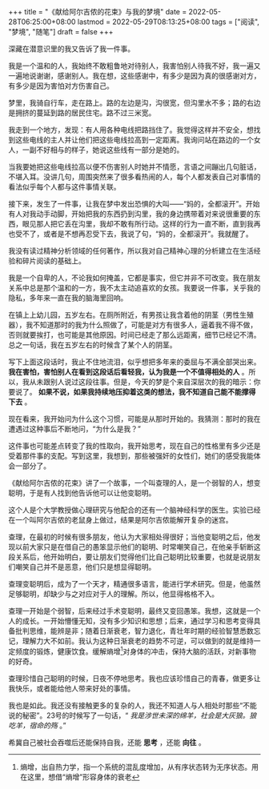 +++
title = "《献给阿尔吉侬的花束》与我的梦境"
date = 2022-05-28T06:25:00+08:00
lastmod = 2022-05-29T08:13:25+08:00
tags = ["阅读", "梦境", "随笔"]
draft = false
+++

深藏在潜意识里的我又告诉了我一件事。

我是一个温和的人，我始终不敢粗鲁地对待别人，我害怕别人待我不好，我一遍又一遍地说谢谢，感谢别人。我在想，这些感谢中，有多少是因为真的很感谢对方，有多少是因为害怕对方伤害自己。

梦里，我骑自行车，走在路上。路的左边是沟，沟很宽，但沟里水不多；路的右边是拥挤的蔓延到路的居民住宅。路不过三米宽。

我走到一个地方，发现：有人用各种电线把路挡住了。我觉得这样并不安全，想找到这些电线的主人并让他们把这些电线拉高到一定距离。我询问站在路边的一个女人，一副不好相与的样子，她说这些线有一部分是她的。

当我要她把这些电线拉高以便不伤害别人时她并不情愿，言语之间蹦出几句脏话，不堪入耳。没讲几句，周围突然来了很多看热闹的人，每个人都发表自己对事情的看法似乎每个人都与这件事情关联。

接下来，发生了一件事，让我在梦中发出恐惧的大叫——“妈的，全都滚开”。开始有人对我动手动脚，开始把我的东西扔到沟里，我的身边携带着对来说很重要的东西，眼见那人把它丢在沟里，我却不敢有所行动。这样的行为一直不断，直到我再也受不了，或者是不想再忍受下去，我说了句，“妈的，全都滚开”。我就醒了。

我没有读过精神分析领域的任何著作，所以我对自己精神心理的分析建立在生活经验和碎片阅读的基础上。

我是一个自卑的人，不论我如何掩盖，它都是事实，但它并非不可改变。我在朋友关系中总是那个温和的一方，我不太主动追喜欢的女孩。我要说一件事，关乎我的隐私，多年来一直在我的脑海里回响。

在镇上上幼儿园，五岁左右。在厕所附近，有男孩让我含着他的阴茎（男性生殖器），我不知道那时的我为什么照做了，可能是对方有很多人，逼着我不得不做，否则就要挨打，也可能是其他原因。时间已经走了那么远距离，细节已经记不清。总之一句话，我在五岁左右的时候含了某个人的阴茎。

写下上面这段话时，我止不住地流泪，似乎想把多年来的委屈与不满全部哭出来。 **我在害怕，害怕别人在看到这段话后看轻我，认为我是一个不值得相处的人** 。所以，我从未跟别人说过这段往事。但是，今天的梦是个来自深层次的我的暗示：你要说了。 **如果不说，如果我持续地压抑着这类的想法，我不知道自己能不能撑得下去** 。

现在看来，我开始问为什么这个习惯，可能是从那时开始的。我猜测：那时的我在遭遇过这种事后不断地问，“为什么是我？”

这件事也可能差点转变了我的性取向，我开始思考，现在自己的性格里有多少还是受着那件事的支配。写到这里，我想到，那些被强奸的女性们，她们的感受我能体会一部分了。

《献给阿尔吉侬的花束》讲了一个故事，一个叫查理的人，是一个弱智的人，想变聪明，于是有人找到他告诉他可以让他变聪明。

这个人是个大学教授做心理研究与他配合的还有一个脑神经科学的医生。实验已经在一个叫阿尔吉侬的老鼠身上做过，结果是阿尔吉侬能解开复杂的迷宫。

查理，在最初的时候有很多朋友，他认为大家相处得很好；当他变聪明之后，他发现以前大家只是在借自己的愚笨显示他们的聪明、时常嘲笑自己，在他亲手斩断这段关系后，他开始明白，要让朋友们觉得他们比自己聪明比较重要，也就是说朋友们嘲笑自己并不是恶意，他们只是想显得聪明。

查理变聪明后，成为了一个天才，精通很多语言，能进行学术研究。但是，他虽然足够聪明，却缺少与之对应对于人的理解。所以，他显得格格不入。

查理一开始是个弱智，后来经过手术变聪明，最终又变回愚笨。我想，这就是一个人的成长。一开始懵懂无知，没有多少知识和思想；后来，通过学习和思考变得具备批判思维，能辨是非；随着日渐衰老，智力退化，青壮年时期的经验智慧悉数忘记，理解力大不如前。我认为这种日渐衰老的趋势不可逆，可以做到的就是维持一定频度的锻炼，健康饮食。缓解熵增[^fn:1]对身体的冲击，保持大脑的活跃，对新事物的好奇。

查理珍惜自己聪明的时候，日夜不停地思考。我也应该珍惜自己的青春，做更多让我快乐，或者能给他人带来好处的事情。

我也是如此。我还没有接触更多的复杂的人，我还不知道人与人相处时那些“不能说的秘密”。23号的时候写了一句话，“ _我是涉世未深的绵羊，社会是大灰狼。狼吃羊，宿命的殇_ 。”

希冀自己被社会吞噬后还能保持自我，还能 **思考** ，还能 **向往** 。

[^fn:1]: 熵增，出自热力学，指一个系统的混乱度增加，从有序状态转为无序状态。用在这里，想借“熵增”形容身体的衰老